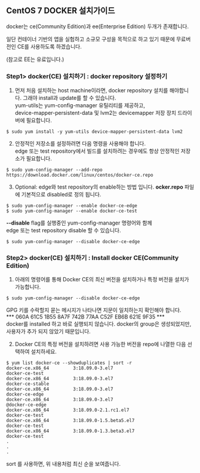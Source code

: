 ## CentOS 7 DOCKER 설치가이드
docker는 ce(Community Edition)과 ee(Enterprise Edition) 두개가 존재합니다.

일단 컨테이너 기반의 앱을 실험하고 소규모 구성을 목적으로 하고 있기 때문에 무료버전인 CE를 사용하도록 하겠습니다. 

(참고로 EE는 유료입니다.)

### Step1> docker(CE) 설치하기 : docker repository 설정하기
1. 먼저 처음 설치하는 host machine이라면, docker repository 설치를 해야합니다. 그래야 install과 update를 할 수 있습니다.  
yum-utils는 yum-config-manager 유틸리티를 제공하고,  
device-mapper-persistent-data 및 lvm2는 devicemapper 저장 장치 드라이버에 필요합니다.
```{.text}
$ sudo yum install -y yum-utils device-mapper-persistent-data lvm2
```  

2. 안정적인 저장소를 설정하려면 다음 명령을 사용해야 합니다.  
edge 또는 test repository에서 빌드를 설치하려는 경우에도 항상 안정적인 저장소가 필요합니다.
```{.text}
$ sudo yum-config-manager --add-repo https://download.docker.com/linux/centos/docker-ce.repo
```  

3. Optional: edge와 test repository의 enable하는 방법 입니다. **ocker.repo** 파일에 기본적으로 disabled로 정의 됩니다.  
```{.text}
$ sudo yum-config-manager --enable docker-ce-edge
$ sudo yum-config-manager --enable docker-ce-test
```
**--disable** flag를 실행중인 yum-config-manager 명령어와 함께  
edge 또는 test repository disable 할 수 있습니다.
```{.text}
$ sudo yum-config-manager --disable docker-ce-edge
```

### Step2> docker(CE) 설치하기 : Install docker CE(Community Edition)
1. 아래의 명령어를 통해 Docker CE의 최신 버전을 설치하거나 특정 버전을 설치가 가능합니다.
```{.text}
$ sudo yum-config-manager --disable docker-ce-edge
```
GPG 키를 수락할지 묻는 메시지가 나타나면 지문이 일치하는지 확인해야 합니다.  
*** 060A 61C5 1B55 8A7F 742B 77AA C52F EB6B 621E 9F35 ***  
docker를 installed 하고 바로 실행되지 않습니다. docker의 group은 생성되었지만, 사용자가 추가 되지 않았기 때문입니다.  

2. Docker CE의 특정 버전을 설치하려면 사용 가능한 버전을 repo에 나열한 다음 선택하여 설치하세요.
```{.text}
$ yum list docker-ce --showduplicates | sort -r
docker-ce.x86_64         3:18.09.0-3.el7                        docker-ce-test
docker-ce.x86_64         3:18.09.0-3.el7                        docker-ce-stable
docker-ce.x86_64         3:18.09.0-3.el7                        docker-ce-edge
docker-ce.x86_64         3:18.09.0-3.el7                        @docker-ce-edge
docker-ce.x86_64         3:18.09.0-2.1.rc1.el7                  docker-ce-test
docker-ce.x86_64         3:18.09.0-1.5.beta5.el7                docker-ce-test
docker-ce.x86_64         3:18.09.0-1.3.beta3.el7                docker-ce-test
.
.
.
```
sort 를 사용하면, 위 내용처럼 최신 순을 보여줍니다.  

